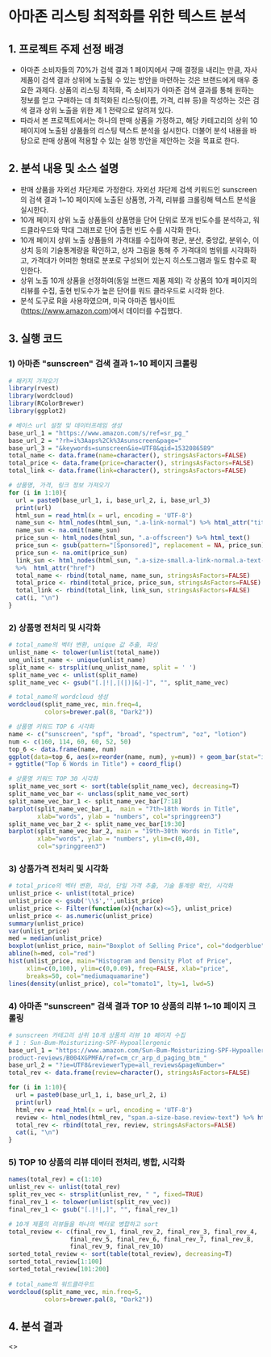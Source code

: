 # 아마존 리스팅 최적화를 위한 텍스트 분석
## 1. 프로젝트 주제 선정 배경
- 아마존 소비자들의 70%가 검색 결과 1 페이지에서 구매 결정을 내리는 만큼, 자사 제품이 검색 결과 상위에 노출될 수 있는 방안을 마련하는 것은 브랜드에게 매우 중요한 과제다. 상품의 리스팅 최적화, 즉 소비자가 아마존 검색 결과를 통해 원하는 정보를 얻고 구매하는 데 최적화된 리스팅(이름, 가격, 리뷰 등)을 작성하는 것은 검색 결과 상위 노출을 위한 제 1 전략으로 알려져 있다.<br/>
- 따라서 본 프로젝트에서는 하나의 판매 상품을 가정하고, 해당 카테고리의 상위 10 페이지에 노출된 상품들의 리스팅 텍스트 분석을 실시한다. 더불어 분석 내용을 바탕으로 판매 상품에 적용할 수 있는 실행 방안을 제안하는 것을 목표로 한다.<br/>

## 2. 분석 내용 및 소스 설명
- 판매 상품을 자외선 차단제로 가정한다. 자외선 차단제 검색 키워드인 sunscreen의 검색 결과 1~10 페이지에 노출된 상품명, 가격, 리뷰를 크롤링해 텍스트 분석을 실시한다. 
- 10개 페이지 상위 노출 상품들의 상품명을 단어 단위로 쪼개 빈도수를 분석하고, 워드클라우드와 막대 그래프로 단어 출현 빈도 수를 시각화 한다.
- 10개 페이지 상위 노출 상품들의 가격대를 수집하여 평균, 분산, 중앙값, 분위수, 이상치 등의 기술통계량을 확인하고, 상자 그림을 통해 주 가격대의 범위를 시각화하고, 가격대가 어떠한 형태로 분포로 구성되어 있는지 히스토그램과 밀도 함수로 확인한다.
- 상위 노출 10개 상품을 선정하여(동일 브랜드 제품 제외) 각 상품의 10개 페이지의 리뷰를 수집, 출현 빈도수가 높은 단어를 워드 클라우드로 시각화 한다. 
- 분석 도구로 R을 사용하였으며, 미국 아마존 웹사이트(https://www.amazon.com)에서 데이터를 수집했다.

## 3. 실행 코드

### 1) 아마존 "sunscreen" 검색 결과 1~10 페이지 크롤링

```R   
# 패키지 가져오기
library(rvest)
library(wordcloud)
library(RColorBrewer)
library(ggplot2)

# 베이스 url 설정 및 데이터프레임 생성
base_url_1 = "https://www.amazon.com/s/ref=sr_pg_"
base_url_2 = "?rh=i%3Aaps%2Ck%3Asunscreen&page="
base_url_3 = "&keywords=sunscreen&ie=UTF8&qid=1532086589" 
total_name <- data.frame(name=character(), stringsAsFactors=FALSE)
total_price <- data.frame(price=character(), stringsAsFactors=FALSE)
total_link <- data.frame(link=character(), stringsAsFactors=FALSE)

# 상품명, 가격, 링크 정보 가져오기
for (i in 1:10){
  url = paste0(base_url_1, i, base_url_2, i, base_url_3)
  print(url)
  html_sun = read_html(x = url, encoding = 'UTF-8')
  name_sun <- html_nodes(html_sun, ".a-link-normal") %>% html_attr("title")
  name_sun <- na.omit(name_sun)
  price_sun <- html_nodes(html_sun, ".a-offscreen") %>% html_text()
  price_sun <- gsub(pattern="[Sponsored]", replacement = NA, price_sun)
  price_sun <- na.omit(price_sun)
  link_sun <- html_nodes(html_sun, ".a-size-small.a-link-normal.a-text-normal") 
  %>%  html_attr("href")
  total_name <- rbind(total_name, name_sun, stringsAsFactors=FALSE)
  total_price <- rbind(total_price, price_sun, stringsAsFactors=FALSE)
  total_link <- rbind(total_link, link_sun, stringsAsFactors=FALSE)
  cat(i, "\n")
}
```

### 2) 상품명 전처리 및 시각화
```R
# total_name의 벡터 변환, unique 값 추출, 파싱
unlist_name <- tolower(unlist(total_name))
unq_unlist_name <- unique(unlist_name)
split_name <- strsplit(unq_unlist_name, split = ' ')
split_name_vec <- unlist(split_name)
split_name_vec <- gsub("[.|!|,|(|)|&|-]", "", split_name_vec)

# total_name의 wordcloud 생성
wordcloud(split_name_vec, min.freq=4,
          colors=brewer.pal(8, "Dark2"))

# 상품명 키워드 TOP 6 시각화
name <- c("sunscreen", "spf", "broad", "spectrum", "oz", "lotion")
num <- c(160, 114, 60, 60, 52, 50)
top_6 <- data.frame(name, num)
ggplot(data=top_6, aes(x=reorder(name, num), y=num)) + geom_bar(stat="identity", fill="violetred1") 
+ ggtitle("Top 6 Words in Title") + coord_flip()

# 상품명 키워드 TOP 30 시각화
split_name_vec_sort <- sort(table(split_name_vec), decreasing=T)
split_name_vec_bar <- unclass(split_name_vec_sort)
split_name_vec_bar_1 <- split_name_vec_bar[7:18]
barplot(split_name_vec_bar_1,  main = "7th~18th Words in Title", 
        xlab="words", ylab = "numbers", col="springgreen3")
split_name_vec_bar_2 <- split_name_vec_bar[19:30]
barplot(split_name_vec_bar_2, main = "19th~30th Words in Title", 
        xlab="words", ylab = "numbers", ylim=c(0,40), 
        col="springgreen3")
```

### 3) 상품가격 전처리 및 시각화
```R
# total_price의 벡터 변환, 파싱, 단일 가격 추출, 기술 통계량 확인, 시각화
unlist_price <- unlist(total_price)
unlist_price <- gsub('\\$','',unlist_price)
unlist_price <- Filter(function(x){nchar(x)<=5}, unlist_price)
unlist_price <- as.numeric(unlist_price)
summary(unlist_price)
var(unlist_price)
med = median(unlist_price)
boxplot(unlist_price, main="Boxplot of Selling Price", col="dodgerblue")
abline(h=med, col="red")
hist(unlist_price, main="Histogram and Density Plot of Price", 
     xlim=c(0,100), ylim=c(0,0.09), freq=FALSE, xlab="price", 
     breaks=50, col="mediumaquamarine")
lines(density(unlist_price), col="tomato1", lty=1, lwd=5)
```

### 4) 아마존 "sunscreen" 검색 결과 TOP 10 상품의 리뷰 1~10 페이지 크롤링
```R
# sunscreen 카테고리 상위 10개 상품의 리뷰 10 페이지 수집
# 1 : Sun-Bum-Moisturizing-SPF-Hypoallergenic
base_url_1 = "https://www.amazon.com/Sun-Bum-Moisturizing-SPF-Hypoallergenic/
product-reviews/B004XGPMFA/ref=cm_cr_arp_d_paging_btm_"
base_url_2 = "?ie=UTF8&reviewerType=all_reviews&pageNumber="
total_rev <- data.frame(review=character(), stringsAsFactors=FALSE)

for (i in 1:10){
  url = paste0(base_url_1, i, base_url_2, i)
  print(url)
  html_rev = read_html(x = url, encoding = 'UTF-8')
  review <- html_nodes(html_rev, "span.a-size-base.review-text") %>% html_text()
  total_rev <- rbind(total_rev, review, stringsAsFactors=FALSE)
  cat(i, "\n")
}
```

### 5) TOP 10 상품의 리뷰 데이터 전처리, 병합, 시각화
```R
names(total_rev) = c(1:10)
unlist_rev <- unlist(total_rev)
split_rev_vec <- strsplit(unlist_rev, " ", fixed=TRUE)
final_rev_1 <- tolower(unlist(split_rev_vec))
final_rev_1 <- gsub("[.|!|,]", "", final_rev_1)

# 10개 제품의 리뷰들을 하나의 벡터로 병합하고 sort
total_review <- c(final_rev_1, final_rev_2, final_rev_3, final_rev_4, 
                 final_rev_5, final_rev_6, final_rev_7, final_rev_8,
                 final_rev_9, final_rev_10)
sorted_total_review <- sort(table(total_review), decreasing=T)
sorted_total_review[1:100]
sorted_total_review[101:200]
  
# total_name의 워드클라우드
wordcloud(split_name_vec, min.freq=5,
          colors=brewer.pal(8, "Dark2"))
```

## 4. 분석 결과
<>
